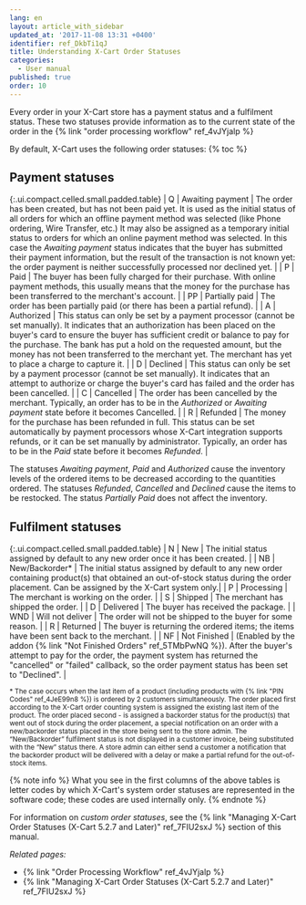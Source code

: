 ```yaml
---
lang: en
layout: article_with_sidebar
updated_at: '2017-11-08 13:31 +0400'
identifier: ref_DkbTi1qJ
title: Understanding X-Cart Order Statuses
categories:
  - User manual
published: true
order: 10
---
```

Every order in your X-Cart store has a payment status and a fulfilment status. These two statuses provide information as to the current state of the order in the {% link "order processing workflow" ref_4vJYjalp %}

By default, X-Cart uses the following order statuses:
{% toc %}

## Payment statuses

{:.ui.compact.celled.small.padded.table}
| Q | Awaiting payment | The order has been created, but has not been paid yet. It is used as the initial status of all orders for which an offline payment method was selected (like Phone ordering, Wire Transfer, etc.) It may also be assigned as a temporary initial status to orders for which an online payment method was selected. In this case the _Awaiting payment_ status indicates that the buyer has submitted their payment information, but the result of the transaction is not known yet: the order payment is neither successfully processed nor declined yet. |
| P | Paid | The buyer has been fully charged for their purchase. With online payment methods, this usually means that the money for the purchase has been transferred to the merchant's account. |
| PP | Partially paid | The order has been partially paid (or there has been a partial refund). |
| A | Authorized | This status can only be set by a payment processor (cannot be set manually). It indicates that an authorization has been placed on the buyer's card to ensure the buyer has sufficient credit or balance to pay for the purchase. The bank has put a hold on the requested amount, but the money has not been transferred to the merchant yet. The merchant has yet to place a charge to capture it. |
| D | Declined | This status can only be set by a payment processor (cannot be set manually). It indicates that an attempt to authorize or charge the buyer's card has failed and the order has been cancelled. |
| C | Cancelled | The order has been cancelled by the merchant. Typically, an order has to be in the _Authorized_ or _Awaiting payment_ state before it becomes Cancelled. |
| R | Refunded | The money for the purchase has been refunded in full. This status can be set automatically by payment processors whose X-Cart integration supports refunds, or it can be set manually by administrator. Typically, an order has to be in the _Paid_ state before it becomes _Refunded_. |

The statuses _Awaiting payment_, _Paid_ and _Authorized_ cause the inventory levels of the ordered items to be decreased according to the quantities ordered. The statuses _Refunded_, _Cancelled_ and _Declined_ cause the items to be restocked. The status _Partially Paid_ does not affect the inventory.

## Fulfilment statuses

{:.ui.compact.celled.small.padded.table}
| N | New | The initial status assigned by default to any new order once it has been created. |
| NB | New/Backorder* | The initial status assigned by default to any new order containing product(s) that obtained an out-of-stock status during the order placement. Can be assigned by the X-Cart system only.|
| P | Processing | The merchant is working on the order. |
| S | Shipped | The merchant has shipped the order. |
| D | Delivered | The buyer has received the package. |
| WND | Will not deliver | The order will not be shipped to the buyer for some reason. |
| R | Returned | The buyer is returning the ordered items; the items have been sent back to the merchant. |
| NF | Not Finished | (Enabled by the addon {% link "Not Finished Orders" ref_5TMbPwNQ %}). After the buyer's attempt to pay for the order, the payment system has returned the "cancelled" or "failed" callback, so the order payment status has been set to "Declined". |

<sub>* The case occurs when the last item of a product (including products with {% link "PIN Codes" ref_4JeE99n8 %}) is ordered by 2 customers simultaneously. The order placed first according to the X-Cart order counting system is assigned the existing last item of the product. The order placed second - is assigned a backorder status for the product(s) that went out of stock during the order placement, a special notification on an order with a new/backorder status placed in the store being sent to the store admin. The “New/Backorder” fulfilment status is not displayed in a customer invoice, being substituted with the “New” status there. A store admin can either send a customer a notification that the backorder product will be delivered with a delay or make a partial refund for the out-of-stock items. </sub>

{% note info %}
What you see in the first columns of the above tables is letter codes by which X-Cart's system order statuses are represented in the software code; these codes are used internally only.
{% endnote %}

For information on _custom order statuses_, see the {% link "Managing X-Cart Order Statuses (X-Cart 5.2.7 and Later)" ref_7FIU2sxJ %} section of this manual.


_Related pages:_

*   {% link "Order Processing Workflow" ref_4vJYjalp %}
*   {% link "Managing X-Cart Order Statuses (X-Cart 5.2.7 and Later)" ref_7FIU2sxJ %}

